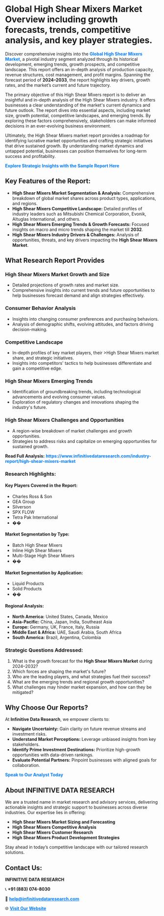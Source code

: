 <h1>Global High Shear Mixers Market Overview including growth forecasts, trends, competitive analysis, and key player strategies.</h1>
<p>
Discover comprehensive insights into the 
<a href="https://www.infinitivedataresearch.com/industry-report/high-shear-mixers-market" rel="dofollow" style="color: #007BFF; text-decoration: none;"><strong>Global High Shear Mixers Market</strong></a>, a pivotal industry segment analyzed through its historical development, emerging trends, growth prospects, and competitive landscape. This report offers an in-depth analysis of production capacity, revenue structures, cost management, and profit margins. Spanning the forecast period of <strong>2024–2033</strong>, the report highlights key drivers, growth rates, and the market’s current and future trajectory.
</p>
<p>
The primary objective of this High Shear Mixers report is to deliver an insightful and in-depth analysis of the High Shear Mixers industry. It offers businesses a clear understanding of the market's current dynamics and future outlook. The report dives into essential aspects, including market size, growth potential, competitive landscapes, and emerging trends. By exploring these factors comprehensively, stakeholders can make informed decisions in an ever-evolving business environment.
</p>
<p>
Ultimately, the High Shear Mixers market report provides a roadmap for identifying lucrative market opportunities and crafting strategic initiatives that drive sustained growth. By understanding market dynamics and untapped potential, businesses can position themselves for long-term success and profitability.
</p>
<p>
<a href="https://www.infinitivedataresearch.com/request-sample/reportId=108923" style="color: #007BFF; text-decoration: none;"><strong>Explore Strategic Insights with the Sample Report Here</strong></a>
</p>

<h2>Key Features of the Report:</h2>
<ul>
<li><strong>High Shear Mixers Market Segmentation & Analysis:</strong> Comprehensive breakdown of global market shares across product types, applications, and regions.</li>
<li><strong>High Shear Mixers Competitive Landscape:</strong> Detailed profiles of industry leaders such as Mitsubishi Chemical Corporation, Evonik, Altuglas International, and others.</li>
<li><strong>High Shear Mixers Emerging Trends & Growth Forecasts:</strong> Focused insights on macro and micro trends shaping the market till <strong>2032</strong>.</li>
<li><strong>High Shear Mixers Industry Drivers & Challenges:</strong> Analysis of opportunities, threats, and key drivers impacting the <strong>High Shear Mixers Market</strong>.</li>
</ul>

<h2>What Research Report Provides</h2>
<h3>High Shear Mixers Market Growth and Size</h3>
<ul>
<li>Detailed projections of growth rates and market size.</li>
<li>Comprehensive insights into current trends and future opportunities to help businesses forecast demand and align strategies effectively.</li>
</ul>

<h3>Consumer Behavior Analysis</h3>
<ul>
<li>Insights into changing consumer preferences and purchasing behaviors.</li>
<li>Analysis of demographic shifts, evolving attitudes, and factors driving decision-making.</li>
</ul>

<h3>Competitive Landscape</h3>
<ul>
<li>In-depth profiles of key market players, their >High Shear Mixers market share, and strategic initiatives.</li>
<li>Insights into competitors' tactics to help businesses differentiate and gain a competitive edge.</li>
</ul>

<h3>High Shear Mixers Emerging Trends</h3>
<ul>
<li>Identification of groundbreaking trends, including technological advancements and evolving consumer values.</li>
<li>Exploration of regulatory changes and innovations shaping the industry's future.</li>
</ul>

<h3>High Shear Mixers Challenges and Opportunities</h3>
<ul>
<li>A region-wise breakdown of market challenges and growth opportunities.</li>
<li>Strategies to address risks and capitalize on emerging opportunities for sustained growth.</li>
</ul>
<p><strong>Read Full Analysis:</strong> <a href="https://www.infinitivedataresearch.com/industry-report/high-shear-mixers-market" rel="dofollow" style="color: #007BFF; text-decoration: none;"><strong>https://www.infinitivedataresearch.com/industry-report/high-shear-mixers-market</strong></a></p>
<h3>Research Highlights:</h3>
<h4>Key Players Covered in the Report:</h4>
<ul><li>Charles Ross &amp; Son</li><li>GEA Group</li><li>Silverson</li><li>SPX FLOW</li><li>Tetra Pak International</li><li>��</li></ul>
<h4>Market Segmentation by Type:</h4>
<ul><li>Batch High Shear Mixers</li><li>Inline High Shear Mixers</li><li>Multi-Stage High Shear Mixers</li><li>��</li></ul>
<h4>Market Segmentation by Application:</h4>
<ul><li>Liquid Products</li><li>Solid Products</li><li>��</li></ul>

<h4>Regional Analysis:</h4>
<ul>
<li><strong>North America:</strong> United States, Canada, Mexico</li>
<li><strong>Asia-Pacific:</strong> China, Japan, India, Southeast Asia</li>
<li><strong>Europe:</strong> Germany, UK, France, Italy, Russia</li>
<li><strong>Middle East & Africa:</strong> UAE, Saudi Arabia, South Africa</li>
<li><strong>South America:</strong> Brazil, Argentina, Colombia</li>
</ul>

<h3>Strategic Questions Addressed:</h3>
<ol>
<li>What is the growth forecast for the <strong>High Shear Mixers Market</strong> during 2024–2032?</li>
<li>Which forces are shaping the market's future?</li>
<li>Who are the leading players, and what strategies fuel their success?</li>
<li>What are the emerging trends and regional growth opportunities?</li>
<li>What challenges may hinder market expansion, and how can they be mitigated?</li>
</ol>

<h2>Why Choose Our Reports?</h2>
<p>At <strong>Infinitive Data Research</strong>, we empower clients to:</p>
<ul>
<li><strong>Navigate Uncertainty:</strong> Gain clarity on future revenue streams and investment risks.</li>
<li><strong>Understand Market Perceptions:</strong> Leverage unbiased insights from key stakeholders.</li>
<li><strong>Identify Prime Investment Destinations:</strong> Prioritize high-growth opportunities with data-driven rankings.</li>
<li><strong>Evaluate Potential Partners:</strong> Pinpoint businesses with aligned goals for collaboration.</li>
</ul>
<p><a href="https://www.infinitivedataresearch.com/industry-report/high-shear-mixers-market" rel="dofollow" style="color: #007BFF; text-decoration: none;"><strong>Speak to Our Analyst Today</strong></a></p>

<h2>About INFINITIVE DATA RESEARCH</h2>
<p>We are a trusted name in market research and advisory services, delivering actionable insights and strategic support to businesses across diverse industries. Our expertise lies in offering:</p>
<ul>
<li><strong>High Shear Mixers Market Sizing and Forecasting</strong></li>
<li><strong>High Shear Mixers Competitive Analysis</strong></li>
<li><strong>High Shear Mixers Customer Research</strong></li>
<li><strong>High Shear Mixers Product Development Strategies</strong></li>
</ul>
<p>Stay ahead in today’s competitive landscape with our tailored research solutions.</p>

<h2>Contact Us:</h2>
<p><strong>INFINITIVE DATA RESEARCH</strong></p>
<p>📞 <strong>+91 (883) 074-8030</strong></p>
<p>📧 <strong><a href="mailto:help@infinitivedataresearch.com" style="color: #007BFF;">help@infinitivedataresearch.com</a></strong></p>
<p>🌐 <strong><a href="https://www.infinitivedataresearch.com" rel="dofollow" style="color: #007BFF;">Visit Our Website</a></strong></p>